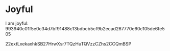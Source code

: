 # Joyful

I am joyful: 993940c01f5e0c34d7bf91488c13bdbcb5cf9b2ecad267770e60c105de6fe505


22extLxekaxhkSB27HrwXsr7TQzHuTQVzzCZhs2CCQmBSP